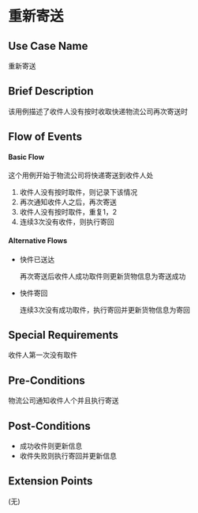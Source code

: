 重新寄送
=========

## Use Case Name

重新寄送

## Brief Description

该用例描述了收件人没有按时收取快递物流公司再次寄送时

## Flow of Events

#### Basic Flow

这个用例开始于物流公司将快递寄送到收件人处

1. 收件人没有按时取件，则记录下该情况
2. 再次通知收件人之后，再次寄送
3. 收件人没有按时取件，重复1，2
4. 连续3次没有收件，则执行寄回

#### Alternative Flows

- 快件已送达

	再次寄送后收件人成功取件则更新货物信息为寄送成功

- 快件寄回

	连续3次没有成功取件，执行寄回并更新货物信息为寄回

## Special Requirements

收件人第一次没有取件

## Pre-Conditions

物流公司通知收件人个并且执行寄送

## Post-Conditions

- 成功收件则更新信息
- 收件失败则执行寄回并更新信息

## Extension Points

(无)
